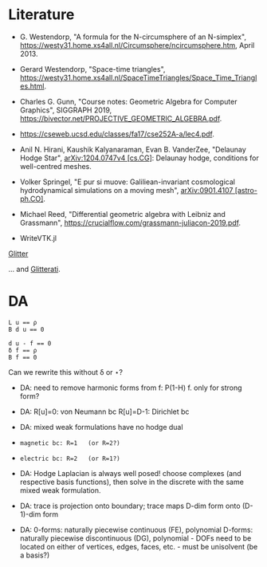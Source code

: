 # Literature

- G. Westendorp, "A formula for the N-circumsphere of an N-simplex",
  <https://westy31.home.xs4all.nl/Circumsphere/ncircumsphere.htm>,
  April 2013.

- Gerard Westendorp, "Space-time triangles",
  <https://westy31.home.xs4all.nl/SpaceTimeTriangles/Space_Time_Triangles.html>.

- Charles G. Gunn, "Course notes: Geometric Algebra for Computer
  Graphics", SIGGRAPH 2019,
  <https://bivector.net/PROJECTIVE_GEOMETRIC_ALGEBRA.pdf>.

- <https://cseweb.ucsd.edu/classes/fa17/cse252A-a/lec4.pdf>.

- Anil N. Hirani, Kaushik Kalyanaraman, Evan B. VanderZee, "Delaunay
  Hodge Star", [arXiv:1204.0747v4
  [cs.CG]](https://arxiv.org/abs/1204.0747): Delaunay hodge,
  conditions for well-centred meshes.

- Volker Springel, "E pur si muove: Galiliean-invariant cosmological
  hydrodynamical simulations on a moving mesh", [arXiv:0901.4107
  [astro-ph.CO]](https://arxiv.org/abs/0901.4107).

- Michael Reed, "Differential geometric algebra with Leibniz and
  Grassmann", <https://crucialflow.com/grassmann-juliacon-2019.pdf>.



- WriteVTK.jl



[Glitter](<https://en.wikipedia.org/wiki/Glitter>)

... and [Glitterati](https://songmeanings.com/songs/view/2890/).



# DA

```
L u == ρ
B d u == 0

d u - f == 0
δ f == ρ
B f == 0
```


Can we rewrite this without δ or ⋆?

- DA: need to remove harmonic forms from f: P(1-H) f. only for strong
  form?

- DA: R[u]=0: von Neumann bc
      R[u]=D-1: Dirichlet bc

- DA: mixed weak formulations have no hodge dual
-     magnetic bc: R=1   (or R=2?)
-     electric bc: R=2   (or R=1?)

- DA: Hodge Laplacian is always well posed! choose complexes (and
      respective basis functions), then solve in the discrete with the
      same mixed weak formulation.

- DA: trace is projection onto boundary; trace maps D-dim form onto
      (D-1)-dim form

- DA: 0-forms: naturally piecewise continuous (FE), polynomial
      D-forms: naturally piecewise discontinuous (DG), polynomial
      - DOFs need to be located on either of vertices, edges, faces,
        etc.
      - must be unisolvent (be a basis?)
